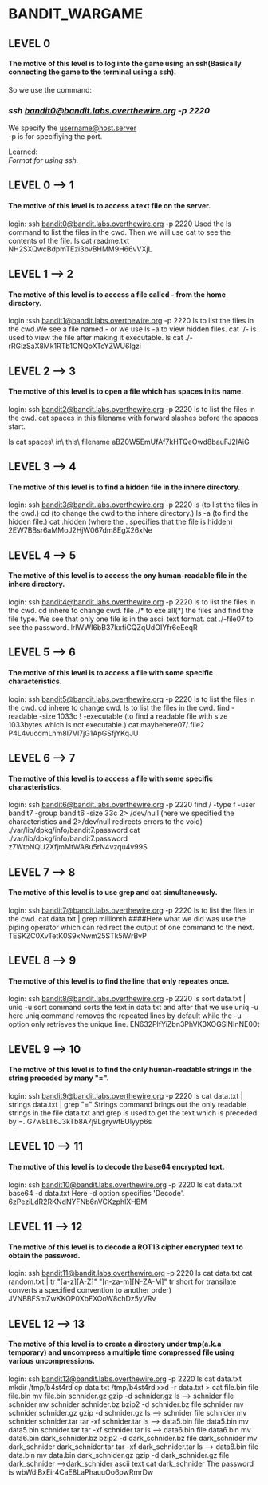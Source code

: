 # BANDIT_WARGAME

## LEVEL 0 

#### The motive of this level is to log into the game using an ssh(Basically connecting the game to the terminal using a ssh).<br />
So we use the command:<br /> 
### _ssh bandit0@bandit.labs.overthewire.org -p 2220_<br />
We specify the username@host.server<br />
-p is for specifiying the port.<br />
 
 Learned:<br />
       _Format for using ssh._<br />

## LEVEL 0 --> 1
#### The motive of this level is to access a text file on the server.
 login: ssh bandit0@bandit.labs.overthewire.org -p 2220
        Used the ls command to list the files in the cwd.
        Then we will use cat to see the contents of the file.
ls
cat readme.txt
NH2SXQwcBdpmTEzi3bvBHMM9H66vVXjL


## LEVEL 1 --> 2
#### The motive of this level is to access a file called - from the home directory.
 login :ssh bandit1@bandit.labs.overthewire.org -p 2220
        ls to list the files in the cwd.We see a file named - or we use ls -a to view hidden files.
        cat ./- is used to view the file after making it executable.
ls
cat ./-
rRGizSaX8Mk1RTb1CNQoXTcYZWU6lgzi


## LEVEL 2 --> 3
#### The motive of this level is to open a file which has spaces in its name.
login: ssh bandit2@bandit.labs.overthewire.org -p 2220
ls to list the files in the cwd.
cat spaces in this filename with forward slashes before the spaces start.

ls
cat spaces\ in\ this\ filename
aBZ0W5EmUfAf7kHTQeOwd8bauFJ2lAiG

## LEVEL 3 --> 4
#### The motive of this level is to find a hidden file in the inhere directory.
login: ssh bandit3@bandit.labs.overthewire.org -p 2220
ls (to list the files in the cwd.)
cd (to change the cwd to the inhere directory.)
ls -a (to find the hidden file.)
cat .hidden (where the . specifies that the file is hidden)
2EW7BBsr6aMMoJ2HjW067dm8EgX26xNe

## LEVEL 4 --> 5
#### The motive of this level is to access the ony human-readable file in the inhere directory.
login: ssh bandit4@bandit.labs.overthewire.org -p 2220
ls to list the files in the cwd. 
cd inhere to change cwd. 
file ./* to exe all(*) the files and find the file type.
We see that only one file is in the ascii text format.
cat ./-file07 to see the password.
lrIWWI6bB37kxfiCQZqUdOIYfr6eEeqR


## LEVEL 5 --> 6
#### The motive of this level is to access a file with some specific characteristics.
login: ssh bandit5@bandit.labs.overthewire.org -p 2220
ls to list the files in the cwd.
cd inhere to change cwd.
ls to list the files in the cwd.
find -readable -size 1033c ! -executable (to find a readable file with size 1033bytes which is not executable.)
cat maybehere07/.file2
P4L4vucdmLnm8I7Vl7jG1ApGSfjYKqJU


## LEVEL 6 --> 7
#### The motive of this level is to access a file with some specific characteristics.
login: ssh bandit6@bandit.labs.overthewire.org -p 2220
find / -type f -user bandit7 -group bandit6 -size 33c 2> /dev/null (here we specified the characteristics and 2>/dev/null redirects errors to the void)
./var/lib/dpkg/info/bandit7.password
cat ./var/lib/dpkg/info/bandit7.password
z7WtoNQU2XfjmMtWA8u5rN4vzqu4v99S

## LEVEL 7 --> 8
#### The motive of this level is to use grep and cat simultaneously.
login: ssh bandit7@bandit.labs.overthewire.org -p 2220
ls to list the files in the cwd.
cat data.txt | grep millionth
####Here what we did was use the piping operator which can redirect the output of one command to the next.
TESKZC0XvTetK0S9xNwm25STk5iWrBvP


## LEVEL 8 --> 9
#### The motive of this level is to find the line that only repeates once.
login: ssh bandit8@bandit.labs.overthewire.org -p 2220
ls
sort data.txt | uniq -u 
 sort command sorts the text in data.txt and after that we use uniq -u here uniq command removes the repeated lines by default while the -u option only retrieves the unique line.
EN632PlfYiZbn3PhVK3XOGSlNInNE00t

## LEVEL 9 --> 10
#### The motive of this level is to find the only human-readable strings in the string preceded by many "=". 
login: ssh bandit9@bandit.labs.overthewire.org -p 2220
ls
cat data.txt | strings data.txt | grep "="
Strings command brings out the only readable strings in the file data.txt and grep is used to get the text which is preceded by =.
G7w8LIi6J3kTb8A7j9LgrywtEUlyyp6s


## LEVEL 10 --> 11
#### The motive of this level is to decode the base64 encrypted text.
login: ssh bandit10@bandit.labs.overthewire.org -p 2220
ls
cat data.txt
base64 -d data.txt 
Here -d option specifies 'Decode'.
6zPeziLdR2RKNdNYFNb6nVCKzphlXHBM

## LEVEL 11 --> 12
#### The motive of this level is to decode a ROT13 cipher encrypted text to obtain the password.
login: ssh bandit11@bandit.labs.overthewire.org -p 2220
ls
cat data.txt
cat random.txt | tr "[a-z][A-Z]" "[n-za-m][N-ZA-M]"
tr short for transilate converts a specified convention to another order)
JVNBBFSmZwKKOP0XbFXOoW8chDz5yVRv

## LEVEL 12 --> 13
#### The motive of this level is to create a directory under tmp(a.k.a temporary) and uncompress a multiple time compressed file using various uncompressions.
login: ssh bandit12@bandit.labs.overthewire.org -p 2220
ls
cat data.txt
mkdir /tmp/b4st4rd
cp data.txt /tmp/b4st4rd
xxd -r data.txt > cat file.bin
file file.bin
mv file.bin schnider.gz
gzip -d schnider.gz
ls --> schnider
file schnider
mv schnider schnider.bz
bzip2 -d schnider.bz
file schnider
mv schnider schnider.gz
gzip -d schnider.gz
ls --> schnider
file schnider
mv schnider schnider.tar
tar -xf schnider.tar
ls --> data5.bin
file data5.bin
mv data5.bin schnider.tar
tar -xf schnider.tar
ls --> data6.bin
file data6.bin
mv data6.bin dark_schnider.bz
bzip2 -d dark_schnider.bz
file dark_schnider
mv dark_schnider dark_schnider.tar
tar -xf dark_schnider.tar
ls --> data8.bin
file data.bin 
mv data.bin dark_schnider.gz
gzip -d dark_schnider.gz
file dark_schnider -->dark_schnider ascii text
cat dark_schnider
The password is wbWdlBxEir4CaE8LaPhauuOo6pwRmrDw





  
 
